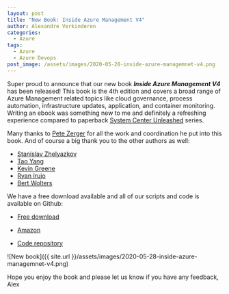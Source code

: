 ```yaml
---
layout: post
title: "New Book: Inside Azure Management V4"
author: Alexandre Verkinderen
categories:
  - Azure
tags:
  - Azure
  - Azure Devops
post_image: /assets/images/2020-05-28-inside-azure-managemnet-v4.png
---
```


Super proud to announce that our new book ***Inside Azure Management V4*** has been released! This book is the 4th edition and covers a broad range of Azure Management related topics like cloud governance, process automation, infrastructure updates, application, and container monitoring. Writing an ebook was something new to me and definitely a refreshing experience compared to paperback [System Center Unleashed](https://www.amazon.com/System-Center-Service-Manager-Unleashed-ebook/dp/B005G2FSRM/ref=sr_1_2?dchild=1&keywords=alexandre+verkinderen&qid=1590273037&s=digital-text&sr=1-2) series.

Many thanks to [Pete Zerger](https://twitter.com/pzerger) for all the work and coordination he put into this book. And of course a big thank you to the other authors as well:

- [Stanislav Zhelyazkov](https://twitter.com/StanZhelyazkov)
- [Tao Yang](https://twitter.com/mrtaoyang)
- [Kevin Greene](https://twitter.com/kgreeneit)
- [Ryan Irujo](https://twitter.com/reirujo)
- [Bert Wolters](https://twitter.com/bertwolters)

We have a free download available and all of our scripts and code is available on Github:

- [Free download](https://bit.ly/InsideAzure)

- [Amazon](https://www.amazon.com/Inside-Azure-Management-authoritative-Microsofts-ebook/dp/B088TBGWYS)

- [Code repository](https://github.com/insidemscloud/InsideAzureMgmt)

![New book]({{ site.url }}/assets/images/2020-05-28-inside-azure-managemnet-v4.png)

Hope you enjoy the book and please let us know if you have any feedback,
Alex
